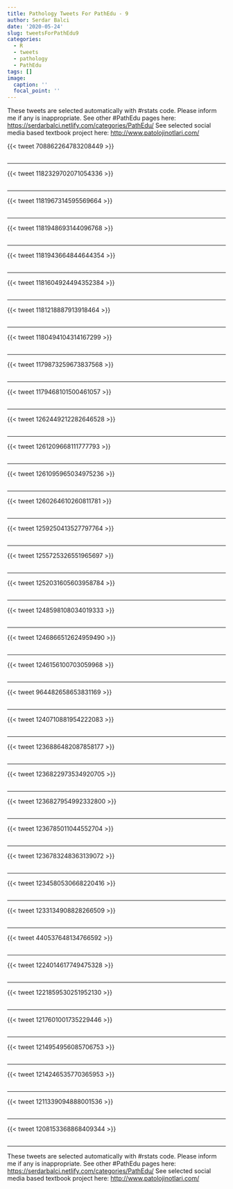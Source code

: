 ```yaml
---
title: Pathology Tweets For PathEdu - 9
author: Serdar Balci
date: '2020-05-24'
slug: tweetsForPathEdu9
categories:
  - R
  - tweets
  - pathology
  - PathEdu
tags: []
image:
  caption: ''
  focal_point: ''
---
```



These tweets are selected automatically with #rstats code. Please inform me if any is inappropriate.
See other #PathEdu pages here: https://serdarbalci.netlify.com/categories/PathEdu/ 
See selected social media based textbook project here: http://www.patolojinotlari.com/

{{< tweet 708862264783208449 >}}
<br>
<br>
<hr>
{{< tweet 1182329702071054336 >}}
<br>
<br>
<hr>
{{< tweet 1181967314595569664 >}}
<br>
<br>
<hr>
{{< tweet 1181948693144096768 >}}
<br>
<br>
<hr>
{{< tweet 1181943664844644354 >}}
<br>
<br>
<hr>
{{< tweet 1181604924494352384 >}}
<br>
<br>
<hr>
{{< tweet 1181218887913918464 >}}
<br>
<br>
<hr>
{{< tweet 1180494104314167299 >}}
<br>
<br>
<hr>
{{< tweet 1179873259673837568 >}}
<br>
<br>
<hr>
{{< tweet 1179468101500461057 >}}
<br>
<br>
<hr>
{{< tweet 1262449212282646528 >}}
<br>
<br>
<hr>
{{< tweet 1261209668111777793 >}}
<br>
<br>
<hr>
{{< tweet 1261095965034975236 >}}
<br>
<br>
<hr>
{{< tweet 1260264610260811781 >}}
<br>
<br>
<hr>
{{< tweet 1259250413527797764 >}}
<br>
<br>
<hr>
{{< tweet 1255725326551965697 >}}
<br>
<br>
<hr>
{{< tweet 1252031605603958784 >}}
<br>
<br>
<hr>
{{< tweet 1248598108034019333 >}}
<br>
<br>
<hr>
{{< tweet 1246866512624959490 >}}
<br>
<br>
<hr>
{{< tweet 1246156100703059968 >}}
<br>
<br>
<hr>
{{< tweet 964482658653831169 >}}
<br>
<br>
<hr>
{{< tweet 1240710881954222083 >}}
<br>
<br>
<hr>
{{< tweet 1236886482087858177 >}}
<br>
<br>
<hr>
{{< tweet 1236822973534920705 >}}
<br>
<br>
<hr>
{{< tweet 1236827954992332800 >}}
<br>
<br>
<hr>
{{< tweet 1236785011044552704 >}}
<br>
<br>
<hr>
{{< tweet 1236783248363139072 >}}
<br>
<br>
<hr>
{{< tweet 1234580530668220416 >}}
<br>
<br>
<hr>
{{< tweet 1233134908828266509 >}}
<br>
<br>
<hr>
{{< tweet 440537648134766592 >}}
<br>
<br>
<hr>
{{< tweet 1224014617749475328 >}}
<br>
<br>
<hr>
{{< tweet 1221859530251952130 >}}
<br>
<br>
<hr>
{{< tweet 1217601001735229446 >}}
<br>
<br>
<hr>
{{< tweet 1214954956085706753 >}}
<br>
<br>
<hr>
{{< tweet 1214246535770365953 >}}
<br>
<br>
<hr>
{{< tweet 1211339094888001536 >}}
<br>
<br>
<hr>
{{< tweet 1208153368868409344 >}}
<br>
<br>
<hr>


These tweets are selected automatically with #rstats code. Please inform me if any is inappropriate.
See other #PathEdu pages here: https://serdarbalci.netlify.com/categories/PathEdu/ 
See selected social media based textbook project here: http://www.patolojinotlari.com/
